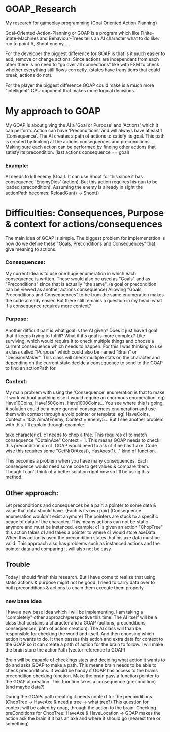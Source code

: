 # GOAP_Research
My research for gameplay programming (Goal Oriented Action Planning)

Goal-Oriented-Action-Planning or GOAP is a program which like Finite-State-Machines and Behaviour-Trees tells an AI character what to do like: run to point A, Shoot enemy... .

For the developer the biggest difference for GOAP is that is it much easier to add, remove or change actions. Since actions are independant from each other there is
no need to "go over all connections" like with FSM to check whether everything still flows correctly. (states have transitions that could break, actions do not).

For the player the biggest difference GOAP could make is a much more "intelligent" CPU opponent that makes more logical decisions.

# My approach to GOAP
My GOAP is about giving the AI a 'Goal or Purpose' and 'Actions' which it can perform. Action can have 'Preconditions' and will always have atleast 1 'Consequence'.
The AI creates a path of actions to satisfy its goal. This path is created by looking at the actions consequences and preconditions. Making sure each action
can be performed by finding other actions that satisfy its precondition. (last actions consequence == goal)

### Example:
AI needs to kill enemy (Goal). It can use Shoot for this since it has consequence 'EnemyDies' (action). But this action requires his gun to
be loaded (precondition). Assuming the enemy is already in sight the actionPath becomes: ReloadGun() -> Shoot()

# Difficulties: Consequences, Purpose & context for actions/consequences
The main idea of GOAP is simple. The biggest problem for implementation is how do we define these "Goals, Preconditions and Consequences" that give meaning to actions.

### Consequences:
My current idea is to use one huge enumeration in which each consequence is written. These would also be used as "Goals" and as "Preconditions" since that is actually "the same". (a goal or precondition can be viewed as another actions consequence)
Allowing "Goals, Preconditions and Consequences" to be from the same enumeration makes the code already easier. But there still remains a question in my head: what if a consequence requires more context?

### Purpose:
Another difficult part is what goal is the AI given? Does it just have 1 goal that it keeps trying to fulfill? What if it's goal is more complex? Like surviving, which would require it to check multiple things and choose a current consequence which needs to happen.
For this I was thinking to use a class called "Purpose" which could also be named "Brain" or "DecisionMaker". This class will check multiple stats on the character and depending on the current state decide a consequence to send to the GOAP to find an actionPath for.

### Context:
My main problem with using the 'Consequence' enumeration is that to make it work without anything else it would require an enormous enumeration. eg) Have10Coins, Have150Coins, Have1000Coins... You see where this is going. A solution could be a more general consequences enumeration and use them with context through a void pointer or template. eg) HaveCoins, Context = 100.  AimAtEnemy, Context = enemy5...
But I see another problem with this. I'll explain through example:

take character c1. c1 needs to chop a tree. This requires c1 to match consequence "ObtainAxe" Context = 1. This means GOAP needs to check this precondition on c1. GOAP would need to ask c1 if he has 1 axe. Code wise this requires some "GetNrOfAxes(), HasAxes(1)..." kind of function.

This becomes a problem when you have many consequences. Each consequence would need some code to get values & compare them. Though I can't think of a better solution right now so I'll be using this method.

## Other approach:
Let preconditions and consequences be a pair: a pointer to some data & value that data should have. (Each is its own pair) (Consequence enumeration wouldn't exist anymore)
The pointers are stuck to a specific peace of data of the character. This means actions can not be static anymore and must be instanced.
example:
c1 is given an action "ChopTree" this action takes c1 and takes a pointer to where c1 would store axeData. When this action is used the precondition states that his axe data must be valid.
This approach also has problems such as instanced actions and the pointer data and comparing it will also not be easy

## Trouble
Today I should finish this research. But I have come to realize that using static actions & purpose might not be good. I need to carry data over to both preconditions & actions to chain them execute them properly
### new base idea
I have a new base idea which I will be implementing. I am taking a "completely" other approach/perspective this time. The AI itself will be a class that contains a character and a GOAP (actions, preconditions, consequences, path of action creation). The AI class will than be responsible for checking the world and itself. And then choosing which action it wants to do. It then passes this action and extra data for context to the GOAP so it can create a path of action for the brain to follow. I will make the brain store the actionPath (vector reference to GOAP)

Brain will be capable of checkings stats and deciding what action it wants to do and asks GOAP to make a path. This means brain needs to be able to check preconditions. It would be handy if GOAP has access to the brains precondition checking function. Make the brain pass a function pointer to the GOAP at creation. This function takes a consequence (precondition) (and maybe data?)

During the GOAPs path creating it needs context for the preconditions. (ChopTree -> HaveAxe & need a tree -> what tree?) This question for context will be asked by goap, through the action to the brain. Checking preConditions for ChopTree: HaveAxe & HaveLocation -> GOAP makes the action ask the brain if it has an axe and where it should go (nearest tree or something)

